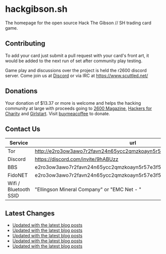 # hackgibson.sh
The homepage for the open source Hack The Gibson // SH trading card game.


## Contributing

To add your card just submit a pull request with your card's front art, it would be added to the next run of set after community play testing.

Game play and discussions over the project is held the r2600 discord server. Come join us at [Discord](https://discord.com/invite/9hABUzz) or via IRC at https://www.scuttled.net/


## Donations

Your donation of $13.37 or more is welcome and helps the hacking community at large with proceeds going to [2600 Magazine](https://2600.com/), [Hackers for Charity](https://hackersforcharity.org) and [Girlstart](https://girlstart.org).  Visit [buymeacoffee](https://www.buymeacoffee.com/hackgibson.sh) to donate.


## Contact Us

Service | url
-|-
Tor | http://e2ro3ow3awo7r2favn24n65ycc2qmzkoayn5r57e3f56nvjwdcgg32ad.onion
Discord | https://discord.com/invite/9hABUzz
BBS | e2ro3ow3awo7r2favn24n65ycc2qmzkoayn5r57e3f56nvjwdcgg32ad.onion:23
FidoNET | e2ro3ow3awo7r2favn24n65ycc2qmzkoayn5r57e3f56nvjwdcgg32ad.onion:24554
Wifi / Bluetooth SSID | "Ellingson Mineral Company" or "EMC Net - <fidonet address>"

## Latest Changes
<!-- BLOG-POST-LIST:START -->
- [Updated with the latest blog posts](https://github.com/DFW2600/hackgibson.sh/commit/33a9f3bbaed5a767e6d781d69af5bfa1ede51848)
- [Updated with the latest blog posts](https://github.com/DFW2600/hackgibson.sh/commit/a7c311f1257ed6b36eaae33db1f9058be2141f8e)
- [Updated with the latest blog posts](https://github.com/DFW2600/hackgibson.sh/commit/95d9c2eed4f9571121dd374609586e2e68814a16)
- [Updated with the latest blog posts](https://github.com/DFW2600/hackgibson.sh/commit/318f077847e794c3e87ab3150adb8f85106f6238)
- [Updated with the latest blog posts](https://github.com/DFW2600/hackgibson.sh/commit/8afed98af020c8344dcb4130bd3752b6ff4a06aa)
<!-- BLOG-POST-LIST:END -->
